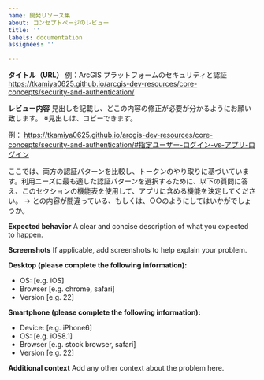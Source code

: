 ```yaml
---
name: 開発リソース集
about: コンセプトページのレビュー
title: ''
labels: documentation
assignees: ''

---
```


**タイトル（URL）**
例：ArcGIS プラットフォームのセキュリティと認証
https://tkamiya0625.github.io/arcgis-dev-resources/core-concepts/security-and-authentication/

**レビュー内容**
見出しを記載し、どこの内容の修正が必要が分かるようにお願い致します。
※見出しは、コピーできます。

例：
https://tkamiya0625.github.io/arcgis-dev-resources/core-concepts/security-and-authentication/#指定ユーザー-ログイン-vs-アプリ-ログイン

ここでは、両方の認証パターンを比較し、トークンのやり取りに基づいています。利用ニーズに最も適した認証パターンを選択するために、以下の質問に答え、このセクションの機能表を使用して、アプリに含める機能を決定してください。
→
との内容が間違っている、もしくは、○○のようにしてはいかがでしょうか。





**Expected behavior**
A clear and concise description of what you expected to happen.

**Screenshots**
If applicable, add screenshots to help explain your problem.

**Desktop (please complete the following information):**
 - OS: [e.g. iOS]
 - Browser [e.g. chrome, safari]
 - Version [e.g. 22]

**Smartphone (please complete the following information):**
 - Device: [e.g. iPhone6]
 - OS: [e.g. iOS8.1]
 - Browser [e.g. stock browser, safari]
 - Version [e.g. 22]

**Additional context**
Add any other context about the problem here.
